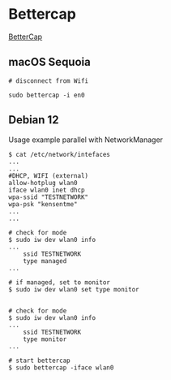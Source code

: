 # Bettercap
[BetterCap](https://www.bettercap.org/)


## macOS Sequoia

```
# disconnect from Wifi

sudo bettercap -i en0
```

## Debian 12
Usage example parallel with NetworkManager

```
$ cat /etc/network/intefaces
...
...
#DHCP, WIFI (external)
allow-hotplug wlan0
iface wlan0 inet dhcp
wpa-ssid "TESTNETWORK"
wpa-psk "kensentme"
...
...

# check for mode
$ sudo iw dev wlan0 info
...
	ssid TESTNETWORK
	type managed
...

# if managed, set to monitor
$ sudo iw dev wlan0 set type monitor


# check for mode
$ sudo iw dev wlan0 info
...
	ssid TESTNETWORK
	type monitor
...

# start bettercap
$ sudo bettercap -iface wlan0
```
